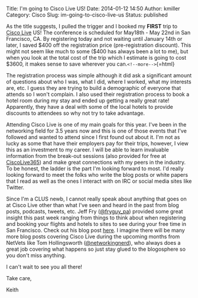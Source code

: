 Title: I'm going to Cisco Live US!
Date: 2014-01-12 14:50
Author: kmiller
Category: Cisco
Slug: im-going-to-cisco-live-us
Status: published

As the title suggests, I pulled the trigger and I booked my **FIRST** trip to [Cisco Live](http://www.ciscolive.com/us/?cid=%20000334082) US! The conference is scheduled for May18th - May 22nd in San Francisco, CA. By registering today and not waiting until January 14th or later, I saved \$400 off the registration price (pre-registration discount). This might not seem like much to some (\$400 has always been a lot to me), but when you look at the total cost of the trip which I estimate is going to cost \$3600, it makes sense to save wherever you can.`<!--more-->`{=html}

The registration process was simple although it did ask a significant amount of questions about who I was, what I did, where I worked, what my interests are, etc. I guess they are trying to build a demographic of everyone that attends so I won't complain. I also used their registration process to book a hotel room during my stay and ended up getting a really great rate! Apparently, they have a deal with some of the local hotels to provide discounts to attendees so why not try to take advantage.

Attending Cisco Live is one of my main goals for this year. I've been in the networking field for 3.5 years now and this is one of those events that I've followed and wanted to attend since I first found out about it. I'm not as lucky as some that have their employers pay for their trips, however, I view this as an investment to my career. I will be able to learn invaluable information from the break-out sessions (also provided for free at [CiscoLive365](https://www.ciscolive365.com)) and make great connections with my peers in the industry. To be honest, the ladder is the part I'm looking forward to most. I'd really looking forward to meet the folks who write the blog posts or white papers that I read as well as the ones I interact with on IRC or social media sites like Twitter.

Since I'm a CLUS newb, I cannot really speak about anything that goes on at Cisco Live other than what I've seen and heard in the past from blog posts, podcasts, tweets, etc. Jeff Fry ([\@fryguy_pa](https://twitter.com/fryguy_pa)) provided some great insight this past week ranging from things to think about when registering and booking your flights and hotels to sites to see during your free time in San Francisco. Check out his blog post [here](http://www.fryguy.net/2014/01/11/cisco-live-2014-may-18-22-san-francisco-ca/). I imagine there will be many more blog posts covering Cisco Live during the upcoming months from NetVets like Tom Hollingsworth ([\@networkingnerd](https://twitter.com/networkingnerd)), who always does a great job covering what happens so just stay glued to the blogosphere so you don't miss anything.

I can't wait to see you all there!

Take care,

Keith
